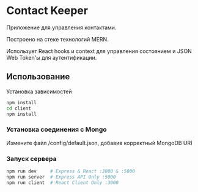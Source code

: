 # Contact Keeper

Приложение для управления контактами.

Построено на стеке технологий MERN.  

Использует React hooks и context для управления состоянием и JSON Web Token'ы для аутентификации.

## Использование

Установка зависимостей

```bash
npm install
cd client
npm install
```

### Установка соединения с Mongo

Измените файл /config/default.json, добавив корректный MongoDB URI

### Запуск сервера

```bash
npm run dev     # Express & React :3000 & :5000
npm run server  # Express API Only :5000
npm run client  # React Client Only :3000
```
